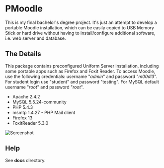 PMoodle
=======

This is my final bachelor's degree project. It's just an attempt to develop a portable Moodle installation, which can be easily copied to USB Memory Stick or hard drive without having to install/configure additional software, i.e. web server and database.

The Details
-----------

This package contains preconfigured Uniform Server installation, including some portable apps such as Firefox and Foxit Reader.
To access Moodle, use the following credentials: username "*admin*" and password "*m00dl3*". For student login use "student" and password "testing". For MySQL default username "*root*" and password "*root*".

- Apache 2.4.2
- MySQL 5.5.24-community
- PHP 5.4.3
- msmtp 1.4.27 - PHP Mail client
- Firefox 13
- FoxitReader 5.3.0

![Screenshot](http://i.imgur.com/tXSQk.png)

Help
----

See **docs** directory.